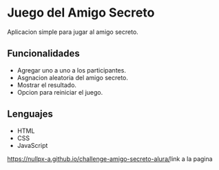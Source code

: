 # Juego del Amigo Secreto
Aplicacion simple para jugar al amigo secreto.

## Funcionalidades
- Agregar uno a uno a los participantes.
- Asgnacion aleatoria del amigo secreto.
- Mostrar el resultado.
- Opcion para reiniciar el juego.

## Lenguajes
- HTML
- CSS
- JavaScript

<https://nullpx-a.github.io/challenge-amigo-secreto-alura/>link a la pagina
